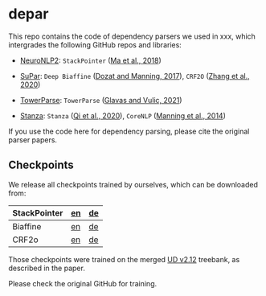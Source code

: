 # depar

This repo contains the code of dependency parsers we used in xxx, which intergrades the following GitHub repos and libraries:

* [NeuroNLP2](https://github.com/XuezheMax/NeuroNLP2): `StackPointer` ([Ma et al., 2018](https://aclanthology.org/P18-1130/))

* [SuPar](https://github.com/yzhangcs/parser): `Deep Biaffine` ([Dozat and Manning, 2017](https://openreview.net/forum?id=Hk95PK9le)), `CRF2O` ([Zhang et al., 2020](https://aclanthology.org/2020.acl-main.302/))
  
* [TowerParse](https://github.com/codogogo/towerparse): `TowerParse` ([Glavas and Vulic, 2021](https://aclanthology.org/2021.findings-acl.431/))

* [Stanza](https://stanfordnlp.github.io/stanza/): `Stanza` ([Qi et al., 2020](https://arxiv.org/abs/2003.07082)), `CoreNLP` ([Manning et al., 2014](https://aclanthology.org/P14-5010/))

If you use the code here for dependency parsing, please cite the original parser papers.

## Checkpoints

We release all checkpoints trained by ourselves, which can be downloaded from:

| StackPointer | [en]() | [de]() |
|--------|--------|--------|
| Biaffine | [en](https://drive.google.com/file/d/17rWkylDxDeSFWbU404wQQYA7XW8xP5fV/view?usp=sharing) | [de]() |
| CRF2o | [en]() | [de]() |


Those checkpoints were trained on the merged [UD v2.12](https://lindat.mff.cuni.cz/repository/xmlui/handle/11234/1-5150) treebank, as described in the paper.

Please check the original GitHub for training. 
